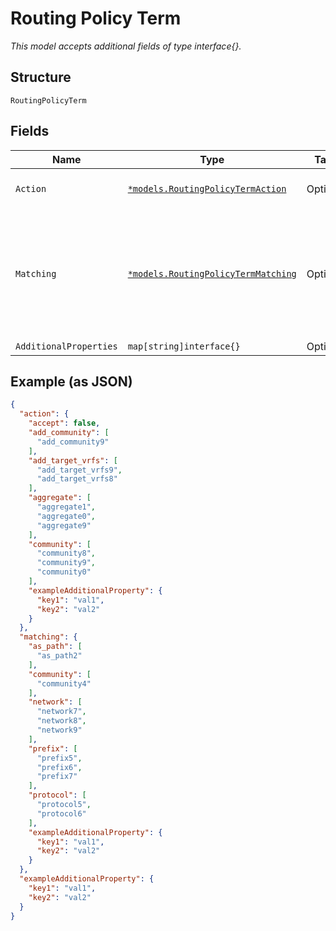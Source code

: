 
# Routing Policy Term

*This model accepts additional fields of type interface{}.*

## Structure

`RoutingPolicyTerm`

## Fields

| Name | Type | Tags | Description |
|  --- | --- | --- | --- |
| `Action` | [`*models.RoutingPolicyTermAction`](../../doc/models/routing-policy-term-action.md) | Optional | When used as import policy |
| `Matching` | [`*models.RoutingPolicyTermMatching`](../../doc/models/routing-policy-term-matching.md) | Optional | zero or more criteria/filter can be specified to match the term, all criteria have to be met |
| `AdditionalProperties` | `map[string]interface{}` | Optional | - |

## Example (as JSON)

```json
{
  "action": {
    "accept": false,
    "add_community": [
      "add_community9"
    ],
    "add_target_vrfs": [
      "add_target_vrfs9",
      "add_target_vrfs8"
    ],
    "aggregate": [
      "aggregate1",
      "aggregate0",
      "aggregate9"
    ],
    "community": [
      "community8",
      "community9",
      "community0"
    ],
    "exampleAdditionalProperty": {
      "key1": "val1",
      "key2": "val2"
    }
  },
  "matching": {
    "as_path": [
      "as_path2"
    ],
    "community": [
      "community4"
    ],
    "network": [
      "network7",
      "network8",
      "network9"
    ],
    "prefix": [
      "prefix5",
      "prefix6",
      "prefix7"
    ],
    "protocol": [
      "protocol5",
      "protocol6"
    ],
    "exampleAdditionalProperty": {
      "key1": "val1",
      "key2": "val2"
    }
  },
  "exampleAdditionalProperty": {
    "key1": "val1",
    "key2": "val2"
  }
}
```

